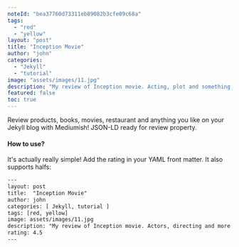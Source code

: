 ```yaml
---
noteId: "bea37760d73311eb89082b3cfe09c68a"
tags:
  - "red"
  - "yellow"
layout: "post"
title: "Inception Movie"
author: "john"
categories:
  - "Jekyll"
  - "tutorial"
image: "assets/images/11.jpg"
description: "My review of Inception movie. Acting, plot and something else in this short description."
featured: false
toc: true
---
```


Review products, books, movies, restaurant and anything you like on your Jekyll blog with Mediumish! JSON-LD ready for review property.

#### How to use?

It's actually really simple! Add the rating in your YAML front matter. It also supports halfs:

```html
---
layout: post
title:  "Inception Movie"
author: john
categories: [ Jekyll, tutorial ]
tags: [red, yellow]
image: assets/images/11.jpg
description: "My review of Inception movie. Actors, directing and more."
rating: 4.5
---
```
